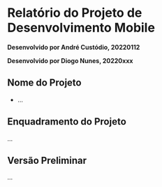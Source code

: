 # Relatório do Projeto de Desenvolvimento Mobile

**Desenvolvido por André Custódio, 20220112**

**Desenvolvido por Diogo Nunes, 20220xxx**





## Nome do Projeto
* ...


## Enquadramento do Projeto
...

## Versão Preliminar
...